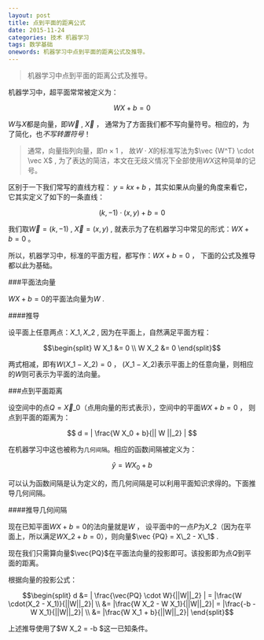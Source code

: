 ```yaml
---
layout: post
title: 点到平面的距离公式
date: 2015-11-24
categories: 技术 机器学习 
tags: 数学基础
onewords: 机器学习中点到平面的距离公式及推导。
---
```

> 机器学习中点到平面的距离公式及推导。

机器学习中，超平面常常被定义为：

$$
W X + b = 0 
$$

$W$与$X$都是向量，即$\vec W$ , $\vec X$ ， 通常为了方面我们都不写向量符号。相应的，为了简化，也*不写转置符号*！

> 通常，向量指列向量，即$n \times 1$ ， 故$W \cdot X$的标准写法为$\vec {W^T} \cdot \vec X$ , 为了表达的简洁，本文在无歧义情况下全部使用$W X$这种简单的记号。

区别于一下我们常写的直线方程： $y = kx + b$ ，其实如果从向量的角度来看它，它其实定义了如下的一条直线：

$$
(k , -1) \cdot (x , y) + b = 0 
$$

我们取$\vec W = (k , -1)$ , $\vec X = (x , y)$ , 就表示为了在机器学习中常见的形式：$W X + b = 0$ 。

所以，机器学习中，标准的平面方程，都写作：$W X + b = 0$ ， 下面的公式及推导都以此为基础。

###平面法向量

$W X +　b = 0$的平面法向量为$W$ .

####推导

设平面上任意两点：$X\_1 , X\_2$ , 因为在平面上，自然满足平面方程：

$$\begin{split}
W X_1 &= 0 \\
W X_2 &= 0
\end{split}$$

两式相减，即有$W(X\_1 - X\_2) = 0$ ， $(X\_1 - X\_2)$表示平面上的任意向量，则相应的$W$则可表示为平面的法向量。

###点到平面距离

设空间中的点$Q = \vec X\_0$（点用向量的形式表示），空间中的平面$W X + b = 0$ ， 则点到平面的距离为：

$$
d = | \frac{W X_0 + b}{|| W ||_2} |
$$

在机器学习中这也被称为`几何间隔`。相应的函数间隔被定义为：

$$
\hat y = W X_0 + b 
$$

可以认为函数间隔是认为定义的，而几何间隔是可以利用平面知识求得的。下面推导几何间隔。

####推导几何间隔

现在已知平面$WX + b = 0$的法向量就是$W$ ， 设平面中的一点$P$为$X\_2$（因为在平面上，所以满足$W X\_2 + b = 0$），则向量$\vec {PQ} = X\_2 - X\_1$ .

现在我们只需算向量$\vec{PQ}$在平面法向量的投影即可。该投影即为点$Q$到平面的距离。

根据向量的投影公式：

$$\begin{split}
d &= | \frac{\vec{PQ} \cdot W}{||W||_2} | = |\frac{W \cdot(X_2 - X_1)}{||W||_2}| \\
&= |\frac{W X_2 - W X_1}{||W||_2}| = |\frac{-b - W X_1}{||W||_2}| \\
&= |\frac{W X_1 + b}{||W||_2}|
\end{split}$$

上述推导使用了$W X\_2 = -b $这一已知条件。
